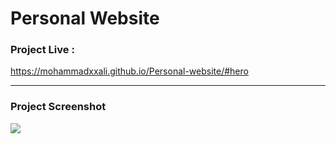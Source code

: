 # Personal Website


### Project Live :
https://mohammadxxali.github.io/Personal-website/#hero

--------

### Project Screenshot
![](https://github.com/mohammadxxali/Personal-website/blob/main/Screenshot.png)


